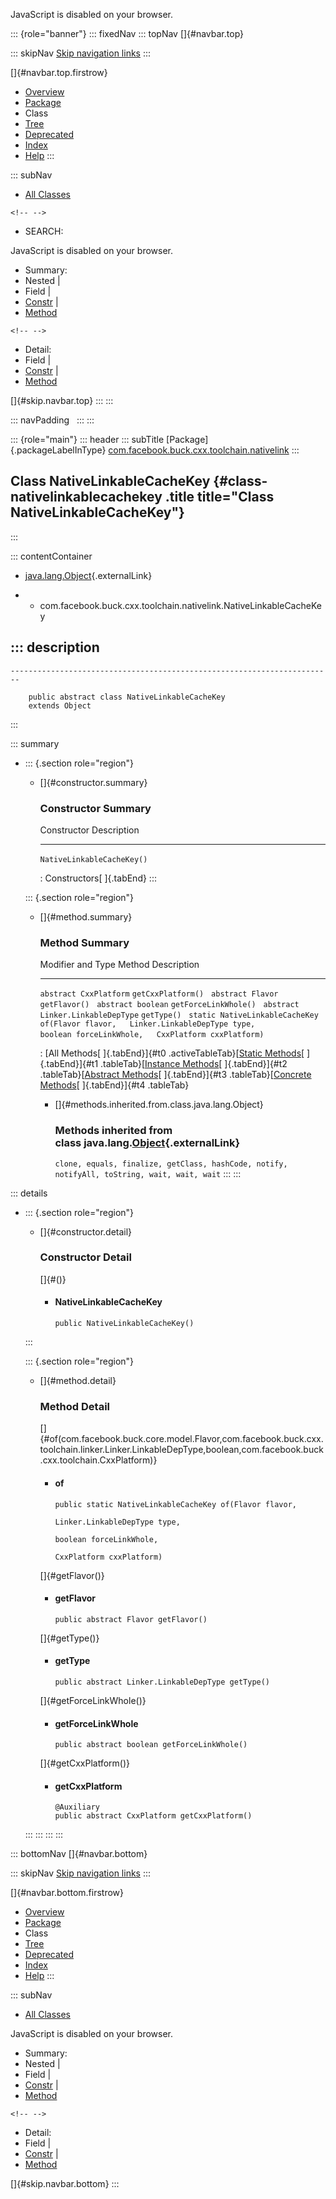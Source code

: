 <div>

JavaScript is disabled on your browser.

</div>

::: {role="banner"}
::: fixedNav
::: topNav
[]{#navbar.top}

::: skipNav
[Skip navigation links](#skip.navbar.top "Skip navigation links")
:::

[]{#navbar.top.firstrow}

-   [Overview](../../../../../../index.html)
-   [Package](package-summary.html)
-   Class
-   [Tree](package-tree.html)
-   [Deprecated](../../../../../../deprecated-list.html)
-   [Index](../../../../../../index-all.html)
-   [Help](../../../../../../help-doc.html)
:::

::: subNav
-   [All Classes](../../../../../../allclasses.html)

```{=html}
<!-- -->
```
-   SEARCH:

<div>

<div>

JavaScript is disabled on your browser.

</div>

</div>

<div>

-   Summary: 
-   Nested \| 
-   Field \| 
-   [Constr](#constructor.summary) \| 
-   [Method](#method.summary)

```{=html}
<!-- -->
```
-   Detail: 
-   Field \| 
-   [Constr](#constructor.detail) \| 
-   [Method](#method.detail)

</div>

[]{#skip.navbar.top}
:::
:::

::: navPadding
 
:::
:::

::: {role="main"}
::: header
::: subTitle
[Package]{.packageLabelInType} [com.facebook.buck.cxx.toolchain.nativelink](package-summary.html)
:::

## Class NativeLinkableCacheKey {#class-nativelinkablecachekey .title title="Class NativeLinkableCacheKey"}
:::

::: contentContainer
-   [java.lang.Object](http://docs.oracle.com/javase/7/docs/api/java/lang/Object.html?is-external=true "class or interface in java.lang"){.externalLink}

-   -   com.facebook.buck.cxx.toolchain.nativelink.NativeLinkableCacheKey

::: description
-   

    ------------------------------------------------------------------------

        public abstract class NativeLinkableCacheKey
        extends Object
:::

::: summary
-   ::: {.section role="region"}
    -   []{#constructor.summary}

        ### Constructor Summary

          Constructor                  Description
          ---------------------------- -------------
          `NativeLinkableCacheKey()`    

          : Constructors[ ]{.tabEnd}
    :::

    ::: {.section role="region"}
    -   []{#method.summary}

        ### Method Summary

          Modifier and Type                   Method                                                                                                    Description
          ----------------------------------- --------------------------------------------------------------------------------------------------------- -------------
          `abstract CxxPlatform`              `getCxxPlatform()`                                                                                         
          `abstract Flavor`                   `getFlavor()`                                                                                              
          `abstract boolean`                  `getForceLinkWhole()`                                                                                      
          `abstract Linker.LinkableDepType`   `getType()`                                                                                                
          `static NativeLinkableCacheKey`     `of​(Flavor flavor,   Linker.LinkableDepType type,   boolean forceLinkWhole,   CxxPlatform cxxPlatform)`    

          : [All Methods[ ]{.tabEnd}]{#t0 .activeTableTab}[[Static
          Methods](javascript:show(1);)[ ]{.tabEnd}]{#t1
          .tableTab}[[Instance
          Methods](javascript:show(2);)[ ]{.tabEnd}]{#t2
          .tableTab}[[Abstract
          Methods](javascript:show(4);)[ ]{.tabEnd}]{#t3
          .tableTab}[[Concrete
          Methods](javascript:show(8);)[ ]{.tabEnd}]{#t4 .tableTab}

        -   []{#methods.inherited.from.class.java.lang.Object}

            ### Methods inherited from class java.lang.[Object](http://docs.oracle.com/javase/7/docs/api/java/lang/Object.html?is-external=true "class or interface in java.lang"){.externalLink}

            `clone, equals, finalize, getClass, hashCode, notify, notifyAll, toString, wait, wait, wait`
    :::
:::

::: details
-   ::: {.section role="region"}
    -   []{#constructor.detail}

        ### Constructor Detail

        []{#<init>()}

        -   #### NativeLinkableCacheKey

                public NativeLinkableCacheKey()
    :::

    ::: {.section role="region"}
    -   []{#method.detail}

        ### Method Detail

        []{#of(com.facebook.buck.core.model.Flavor,com.facebook.buck.cxx.toolchain.linker.Linker.LinkableDepType,boolean,com.facebook.buck.cxx.toolchain.CxxPlatform)}

        -   #### of

            ``` methodSignature
            public static NativeLinkableCacheKey of​(Flavor flavor,
                                                    Linker.LinkableDepType type,
                                                    boolean forceLinkWhole,
                                                    CxxPlatform cxxPlatform)
            ```

        []{#getFlavor()}

        -   #### getFlavor

            ``` methodSignature
            public abstract Flavor getFlavor()
            ```

        []{#getType()}

        -   #### getType

            ``` methodSignature
            public abstract Linker.LinkableDepType getType()
            ```

        []{#getForceLinkWhole()}

        -   #### getForceLinkWhole

            ``` methodSignature
            public abstract boolean getForceLinkWhole()
            ```

        []{#getCxxPlatform()}

        -   #### getCxxPlatform

            ``` methodSignature
            @Auxiliary
            public abstract CxxPlatform getCxxPlatform()
            ```
    :::
:::
:::
:::

::: bottomNav
[]{#navbar.bottom}

::: skipNav
[Skip navigation links](#skip.navbar.bottom "Skip navigation links")
:::

[]{#navbar.bottom.firstrow}

-   [Overview](../../../../../../index.html)
-   [Package](package-summary.html)
-   Class
-   [Tree](package-tree.html)
-   [Deprecated](../../../../../../deprecated-list.html)
-   [Index](../../../../../../index-all.html)
-   [Help](../../../../../../help-doc.html)
:::

::: subNav
-   [All Classes](../../../../../../allclasses.html)

<div>

<div>

JavaScript is disabled on your browser.

</div>

</div>

<div>

-   Summary: 
-   Nested \| 
-   Field \| 
-   [Constr](#constructor.summary) \| 
-   [Method](#method.summary)

```{=html}
<!-- -->
```
-   Detail: 
-   Field \| 
-   [Constr](#constructor.detail) \| 
-   [Method](#method.detail)

</div>

[]{#skip.navbar.bottom}
:::
